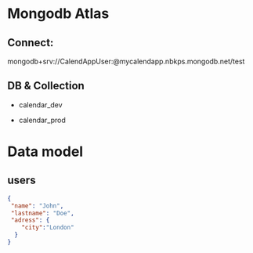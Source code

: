 # Mongodb Atlas

## Connect: 

mongodb+srv://CalendAppUser:<secret>@mycalendapp.nbkps.mongodb.net/test

## DB & Collection

- calendar_dev

- calendar_prod

# Data model

## users 

```json
{
 "name": "John",
 "lastname": "Doe",
 "adress": {
    "city":"London"
  }
}
```
